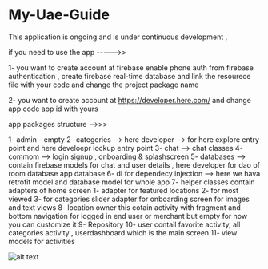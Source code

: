 # My-Uae-Guide

This application is ongoing and is under continuous development ,

if you need to use the app ----->>

1- you want to create account at firebase enable phone auth from firebase authentication , create firebase real-time database
and link the resourece file with your code and change the project package name

2- you want to create account at https://developer.here.com/ and change app code app id with yours


app packages structure -->>>

1- admin - empty
2- categories --> here developer --> for here explore entry point and here develoepr lockup entry point
3- chat --> chat classes
4- commom --> login signup , onboarding & splashscreen
5- databases --> contain firebase models for chat and user details , here developer for dao of room database app database
6- di for dependecy injection --> here we hava retrofit model and database model for whole app
7- helper classes contain adapters of home screen 1- adapter for featured locations 2- for most viewed 3- for categories 
slider adapter for onboarding screen for images and text views
8- location owner this cotain activity with fragment and bottom navigation for logged in end user or merchant but empty for now you can customize it
9- Repository
10- user contail favorite activity, all categories activity , userdashboard which is the main screen
11- view models for activities


![alt text](https://drive.google.com/file/d/1q4_a7d1U8Qx42P6ReV19Hayjq9daJmWh/view?usp=sharing)
